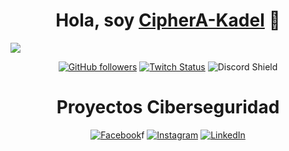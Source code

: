 <div align="center">
<h1 align="center">Hola, soy <a href=>CipherA-Kadel</a> 👋</h1>
</div>
<img src="https://img.freepik.com/free-photo/online-security-dark-background-3d-illustration_1419-2804.jpg?t=st=1727778935~exp=1727782535~hmac=4c65e4bee517736116671f739695a271dcfaa3660e645b3e79108c257ff21768&w=1800">
</div>

<div align="center">


[![GitHub followers](https://img.shields.io/github/followers/CipherA-Kadel?style=social)](https://github.com/CipherA-Kadel)
[![Twitch Status](https://img.shields.io/twitch/status/kaaddel?style=social)](https://[https://www.twitch.tv/kaaddel])
![Discord Shield](https://discordapp.com/api/guilds/807719549075980308/widget.png?style=shield)

# Proyectos Ciberseguridad





<a href="https://www.facebook.com/alan.ram.3/" target="_blank"><img src="https://img.shields.io/badge/Facebook-%231877F2.svg?&style=flat-square&logo=facebook&logoColor=white" alt="Facebook"></a>f
<a href="https://www.instagram.com/alanramram/" target="_blank"><img src="https://img.shields.io/badge/Instagram-%23E4405F.svg?&style=flat-square&logo=instagram&logoColor=white" alt="Instagram"></a>
<a href="https://www.linkedin.com/in/alan-ramirez-rubial-3b29b0252/" target="_blank"><img src="https://img.shields.io/badge/LinkedIn-%230077B5.svg?&style=flat-square&logo=linkedin&logoColor=white" alt="LinkedIn"></a>
